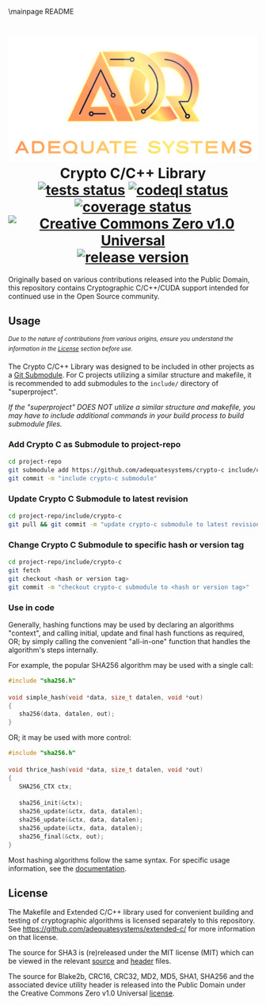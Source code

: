 \mainpage README
<h1 align="center">
   <a href="http://adequate.biz">
      <img alt="Adequate Systems" src="https://raw.githubusercontent.com/adequatesystems/crypto-c/main/docs/adq.svg" /></a>
   <br/>Crypto C/C++ Library<br/>
   <a href="https://github.com/adequatesystems/crypto-c/actions/workflows/tests.yaml">
      <img src="https://github.com/adequatesystems/crypto-c/actions/workflows/tests.yaml/badge.svg" alt="tests status" /></a>
   <a href="https://github.com/adequatesystems/crypto-c/actions/workflows/codeql.yaml">
      <img src="https://github.com/adequatesystems/crypto-c/actions/workflows/codeql.yaml/badge.svg" alt="codeql status" /></a>
   <a href="https://codecov.io/gh/adequatesystems/crypto-c">
      <img src="https://codecov.io/gh/adequatesystems/crypto-c/graph/badge.svg" alt="coverage status"></a>
   <br/>
   <a href="LICENSE.md">
      <img src="https://img.shields.io/badge/_License-CC0_v1.0-%23.svg?logoColor=lightgreen&logo=open%20source%20initiative&labelColor=2d3339&color=0059ff" alt="Creative Commons Zero v1.0 Universal" /></a>
   <a href="https://github.com/adequatesystems/crypto-c/releases">
      <img src="https://img.shields.io/github/release/adequatesystems/crypto-c.svg?logo=semantic-release&labelColor=2d3339&label=Release&color=%230059ff" alt="release version"></a>
</h1>

Originally based on various contributions released into the Public Domain, this repository contains Cryptographic C/C++/CUDA support intended for continued use in the Open Source community.

## Usage
*<sup>Due to the nature of contributions from various origins, ensure you understand the information in the [License](#License) section before use.</sup>*

The Crypto C/C++ Library was designed to be included in other projects as a [Git Submodule](https://git-scm.com/book/en/v2/Git-Tools-Submodules). For C projects utilizing a similar structure and makefile, it is recommended to add submodules to the `include/` directory of "superproject".

*If the "superproject" DOES NOT utilize a similar structure and makefile, you may have to include additional commands in your build process to build submodule files.*

### Add Crypto C as Submodule to project-repo
```sh
cd project-repo
git submodule add https://github.com/adequatesystems/crypto-c include/crypto-c
git commit -m "include crypto-c submodule"
```

### Update Crypto C Submodule to latest revision
```sh
cd project-repo/include/crypto-c
git pull && git commit -m "update crypto-c submodule to latest revision"
```

### Change Crypto C Submodule to specific hash or version tag
```sh
cd project-repo/include/crypto-c
git fetch
git checkout <hash or version tag>
git commit -m "checkout crypto-c submodule to <hash or version tag>"
```

### Use in code
Generally, hashing functions may be used by declaring an algorithms "context", and calling initial, update and final hash functions as required, OR; by simply calling the convenient "all-in-one" function that handles the algorithm's steps internally.

For example, the popular SHA256 algorithm may be used with a single call:
```c
#include "sha256.h"

void simple_hash(void *data, size_t datalen, void *out)
{
   sha256(data, datalen, out);
}
```
OR; it may be used with more control:
```c
#include "sha256.h"

void thrice_hash(void *data, size_t datalen, void *out)
{
   SHA256_CTX ctx;

   sha256_init(&ctx);
   sha256_update(&ctx, data, datalen);
   sha256_update(&ctx, data, datalen);
   sha256_update(&ctx, data, datalen);
   sha256_final(&ctx, out);
}
```

Most hashing algorithms follow the same syntax. For specific usage information, see the [documentation](https://adequatesystems.github.io/crypto-c/).

## License
The Makefile and Extended C/C++ library used for convenient building and testing of cryptographic algorithms is licensed separately to this repository. See <https://github.com/adequatesystems/extended-c/> for more information on that license.

The source for SHA3 is (re)released under the MIT license (MIT) which can be viewed in the relevant [source](src/sha3.c) and [header](src/sha3.h) files.

The source for Blake2b, CRC16, CRC32, MD2, MD5, SHA1, SHA256 and the associated device utility header is released into the Public Domain under the Creative Commons Zero v1.0 Universal [license](LICENSE.md).
